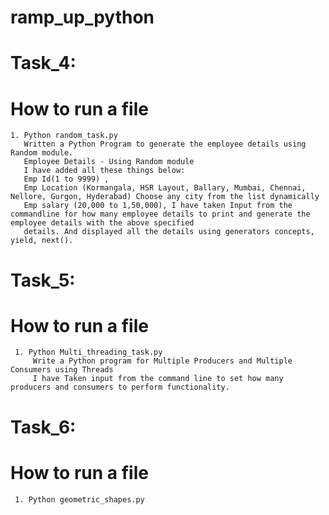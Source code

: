 # ramp_up_python
# Task_4:
  # How to run a file
    1. Python random_task.py
       Written a Python Program to generate the employee details using Random module.
       Employee Details - Using Random module
       I have added all these things below:
       Emp Id(1 to 9999) , 
       Emp Location (Kormangala, HSR Layout, Ballary, Mumbai, Chennai, Nellore, Gurgon, Hyderabad) Choose any city from the list dynamically
       Emp salary (20,000 to 1,50,000), I have taken Input from the commandline for how many employee details to print and generate the employee details with the above specified 
       details. And displayed all the details using generators concepts, yield, next().
# Task_5:
  # How to run a file
     1. Python Multi_threading_task.py
         Write a Python program for Multiple Producers and Multiple Consumers using Threads 
         I have Taken input from the command line to set how many producers and consumers to perform functionality.


# Task_6:
  # How to run a file
     1. Python geometric_shapes.py
